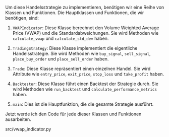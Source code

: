Um diese Handelsstrategie zu implementieren, benötigen wir eine Reihe von Klassen und Funktionen. Die Hauptklassen und Funktionen, die wir benötigen, sind:

1. `VWAPIndicator`: Diese Klasse berechnet den Volume Weighted Average Price (VWAP) und die Standardabweichungen. Sie wird Methoden wie `calculate_vwap` und `calculate_std_dev` haben.

2. `TradingStrategy`: Diese Klasse implementiert die eigentliche Handelsstrategie. Sie wird Methoden wie `buy_signal`, `sell_signal`, `place_buy_order` und `place_sell_order` haben.

3. `Trade`: Diese Klasse repräsentiert einen einzelnen Handel. Sie wird Attribute wie `entry_price`, `exit_price`, `stop_loss` und `take_profit` haben.

4. `Backtester`: Diese Klasse führt einen Backtest der Strategie durch. Sie wird Methoden wie `run_backtest` und `calculate_performance_metrics` haben.

5. `main`: Dies ist die Hauptfunktion, die die gesamte Strategie ausführt.

Jetzt werde ich den Code für jede dieser Klassen und Funktionen ausarbeiten.

src/vwap_indicator.py

